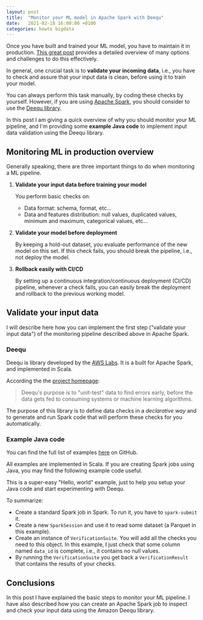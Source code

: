 ```yaml
---
layout: post
title:  "Monitor your ML model in Apache Spark with Deequ"
date:   2021-02-18 16:00:00 +0100
categories: howto bigdata
---
```

Once you have built and trained your ML model, you have to maintain it in production. [This great post](https://eugeneyan.com/writing/practical-guide-to-maintaining-machine-learning/) provides a detailed overview of many options and challenges to do this effectively. 

In general, one crucial task is to __validate your incoming data__, i.e., you have to check and assure that your input data is clean, before using it to train your model.

You can always perform this task manually, by coding these checks by yourself. However, if you are using [Apache Spark](http://spark.apache.org/), you should consider to use the [Deequ library](https://github.com/awslabs/deequ).

In this post I am giving a quick overview of why you should monitor your ML pipeline, and I'm providing some __example Java code__ to implement input data validation using the Deequ library.

## Monitoring ML in production overview
Generally speaking, there are three important things to do when monitoring a ML pipeline.

1. __Validate your input data before training your model__ 
   
   You perform basic checks on:
   - Data format: schema, format, etc...
   - Data and features distribution: null values, duplicated values, minimum and maximum, categorical values, etc...

2. __Validate your model before deployment__
   
   By keeping a hold-out dataset, you evaluate performance of the new model on this set. If this check fails, you should break the pipeline, i.e., not deploy the model. 

3. __Rollback easily with CI/CD__
   
   By setting up a continuous integration/continuous deployment (CI/CD) pipeline, whenever a check fails, you can easily break the deployment and rollback to the previous working model.

## Validate your input data
I will describe here how you can implement the first step ("validate your input data") of the monitoring pipeline described above in Apache Spark.

### Deequ
Deequ is library developed by the [AWS Labs](https://github.com/awslabs). It is a built for Apache Spark, and implemented in Scala.

According the the [project homepage](https://github.com/awslabs/deequ):
> Deequ's purpose is to "unit-test" data to find errors early, before the data gets fed to consuming systems or machine learning algorithms.

The purpose of this library is to define data checks in a _declarative way_ and to generate and run Spark code that will perform these checks for you automatically.

### Example Java code
You can find the full list of examples [here](https://github.com/awslabs/deequ/tree/master/src/main/scala/com/amazon/deequ/examples) on GitHub.

All examples are implemented in Scala. If you are creating Spark jobs using Java, you may find the following example code useful.

<script src="https://gist.github.com/guidoman/323310a3b529db10429831398ed6c044.js"></script>

This is a super-easy "Hello, world" example, just to help you setup your Java code and start experimenting with Deequ.

To summarize:
- Create a standard Spark job in Spark. To run it, you have to `spark-submit` it.
- Create a new `SparkSession` and use it to read some dataset (a Parquet in this example).
- Create an instance of `VerificationSuite`. You will add all the checks you need to this object. In this example, I just check that some column named `data_id` is complete, i.e., it contains no null values.
- By running the `VerificationSuite` you get back a `VerificationResult` that contains the results of your checks.

## Conclusions
In this post I have explained the basic steps to monitor your ML pipeline. I have also described how you can create an Apache Spark job to inspect and check your input data using the Amazon Deequ library.